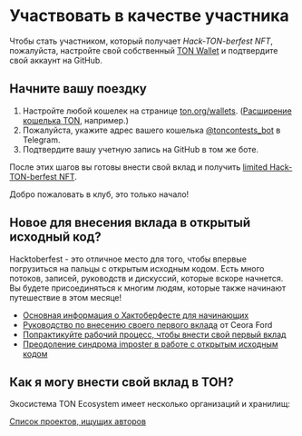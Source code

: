 # Участвовать в качестве участника

Чтобы стать участником, который получает _Hack-TON-berfest NFT_, пожалуйста, настройте свой собственный [TON Wallet](https://ton.org/wallets) и подтвердите свой аккаунт на GitHub.

## Начните вашу поездку

1. Настройте любой кошелек на странице [ton.org/wallets](https://ton.org/wallets). ([Расширение кошелька TON](https://chrome.google.com/webstore/detail/ton-wallet/nphplpgoakhhjchkkhmiggakijnkhfnd), например.)
2. Пожалуйста, укажите адрес вашего кошелька [@toncontests_bot](https://t.me/toncontests_bot) в Telegram.
3. Подтвердите вашу учетную запись на GitHub в том же боте.

После этих шагов вы готовы внести свой вклад и получить [limited Hack-TON-berfest NFT](/v3/documentation/archive/hacktoberfest-2022#what-are-the-rewards).

Добро пожаловать в клуб, это только начало!

## Новое для внесения вклада в открытый исходный код?

Hacktoberfest - это отличное место для того, чтобы впервые погрузиться на пальцы с открытым исходным кодом. Есть много потоков, записей, руководств и дискуссий, которые вскоре начнется. Вы будете присоединяться к многим людям, которые также начинают путешествие в этом месяце!

- [Основная информация о Хактоберфесте для начинающих](https://hacktoberfest.com/participation/#beginner-resources)
- [Руководство по внесению своего первого вклада](https://dev.to/codesandboxio/how-to-make-your-first-open-source-contribution-2oim) от Ceora Ford
- [Попрактикуйте рабочий процесс, чтобы внести свой первый вклад](https://github.com/firstcontributions/first-contributions)
- [Преодоление синдрома imposter в работе с открытым исходным кодом](https://blackgirlbytes.dev/conquering-the-fear-of-contributing-to-open-source)

## Как я могу внести свой вклад в ТОН?

Экосистема TON Ecosystem имеет несколько организаций и хранилищ:

<span className="DocsMarkdown--button-group-content">
  <a href="/hacktonberfest"
     className="Button Button-is-docs-primary">
    Список проектов, ищущих авторов
  </a>
</span>

